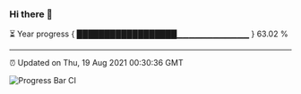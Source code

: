 ### Hi there 👋

⏳ Year progress { ██████████████████▁▁▁▁▁▁▁▁▁▁▁▁ } 63.02 %

---

⏰ Updated on Thu, 19 Aug 2021 00:30:36 GMT

![Progress Bar CI](https://github.com/liununu/liununu/workflows/Progress%20Bar%20CI/badge.svg)
